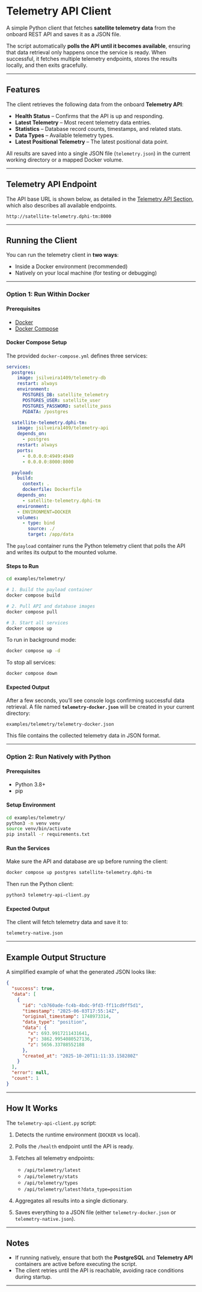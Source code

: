 # Telemetry API Client

A simple Python client that fetches **satellite telemetry data** from the onboard REST API and saves it as a JSON file.

The script automatically **polls the API until it becomes available**, ensuring that data retrieval only happens once the service is ready. When successful, it fetches multiple telemetry endpoints, stores the results locally, and then exits gracefully.

---

## Features

The client retrieves the following data from the onboard **Telemetry API**:

* **Health Status** – Confirms that the API is up and responding.
* **Latest Telemetry** – Most recent telemetry data entries.
* **Statistics** – Database record counts, timestamps, and related stats.
* **Data Types** – Available telemetry types.
* **Latest Positional Telemetry** – The latest positional data point.

All results are saved into a single JSON file (`telemetry.json`) in the current working directory or a mapped Docker volume.

---

## Telemetry API Endpoint

The API base URL is shown below, as detailed in the [Telemetry API Section](/docs/2-specs/1-telemetry.md), which also describes all available endpoints.

```
http://satellite-telemetry.dphi-tm:8000
```

---

## Running the Client

You can run the telemetry client in **two ways**:

* Inside a Docker environment (recommended)
* Natively on your local machine (for testing or debugging)

---

### Option 1: Run Within Docker

#### Prerequisites

* [Docker](https://docs.docker.com/get-docker/)
* [Docker Compose](https://docs.docker.com/compose/install/)

#### Docker Compose Setup

The provided `docker-compose.yml` defines three services:

```yaml
services:
  postgres:
    image: jsilveira1409/telemetry-db
    restart: always
    environment:
      POSTGRES_DB: satellite_telemetry
      POSTGRES_USER: satellite_user
      POSTGRES_PASSWORD: satellite_pass
      PGDATA: /postgres

  satellite-telemetry.dphi-tm:
    image: jsilveira1409/telemetry-api
    depends_on:
      - postgres
    restart: always
    ports:
      - 0.0.0.0:4949:4949
      - 0.0.0.0:8000:8000

  payload:
    build: 
      context: .
      dockerfile: Dockerfile
    depends_on:
      - satellite-telemetry.dphi-tm
    environment:
    - ENVIRONMENT=DOCKER
    volumes:
      - type: bind
        source: ./
        target: /app/data
```

The `payload` container runs the Python telemetry client that polls the API and writes its output to the mounted volume.

#### Steps to Run

```bash
cd examples/telemetry/

# 1. Build the payload container
docker compose build

# 2. Pull API and database images
docker compose pull

# 3. Start all services
docker compose up
```

To run in background mode:

```bash
docker compose up -d
```

To stop all services:

```bash
docker compose down
```

#### Expected Output

After a few seconds, you’ll see console logs confirming successful data retrieval.
A file named **`telemetry-docker.json`** will be created in your current directory:

```
examples/telemetry/telemetry-docker.json
```

This file contains the collected telemetry data in JSON format.

---

### Option 2: Run Natively with Python

#### Prerequisites

* Python 3.8+
* pip

#### Setup Environment

```bash
cd examples/telemetry/
python3 -m venv venv
source venv/bin/activate
pip install -r requirements.txt
```

#### Run the Services

Make sure the API and database are up before running the client:

```bash
docker compose up postgres satellite-telemetry.dphi-tm
```

Then run the Python client:

```bash
python3 telemetry-api-client.py
```

#### Expected Output

The client will fetch telemetry data and save it to:

```
telemetry-native.json
```

---

## Example Output Structure

A simplified example of what the generated JSON looks like:

```json
{
  "success": true,
  "data": [
    {
      "id": "cb760ade-fc4b-4bdc-9fd3-ff11cd9ff5d1",
      "timestamp": "2025-06-03T17:55:14Z",
      "original_timestamp": 1748973314,
      "data_type": "position",
      "data": {
        "x": 693.9917211431641,
        "y": 3862.9954080527136,
        "z": 5656.33788552188
      },
      "created_at": "2025-10-20T11:11:33.158280Z"
    }
  ],
  "error": null,
  "count": 1
}
```

---

## How It Works

The `telemetry-api-client.py` script:

1. Detects the runtime environment (`DOCKER` vs local).
2. Polls the `/health` endpoint until the API is ready.
3. Fetches all telemetry endpoints:

   * `/api/telemetry/latest`
   * `/api/telemetry/stats`
   * `/api/telemetry/types`
   * `/api/telemetry/latest?data_type=position`
4. Aggregates all results into a single dictionary.
5. Saves everything to a JSON file (either `telemetry-docker.json` or `telemetry-native.json`).

---

## Notes

* If running natively, ensure that both the **PostgreSQL** and **Telemetry API** containers are active before executing the script.
* The client retries until the API is reachable, avoiding race conditions during startup.

---
